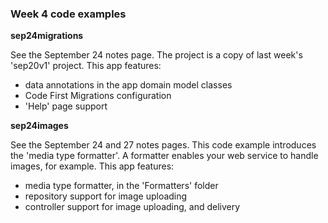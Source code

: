 ### Week 4 code examples

**sep24migrations**

See the September 24 notes page. 
The project is a copy of last week's 'sep20v1' project. 
This app features:
- data annotations in the app domain model classes
- Code First Migrations configuration
- 'Help' page support

**sep24images**

See the September 24 and 27 notes pages. 
This code example introduces the 'media type formatter'.
A formatter enables your web service to handle images, for example.
This app features:
- media type formatter, in the 'Formatters' folder
- repository support for image uploading 
- controller support for image uploading, and delivery
